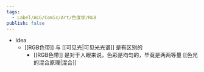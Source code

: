 ```yaml
---
tags:
  - Label/ACG/Comic/Art/色度学/RGB
publish: false
---
```


- Idea
    - [[RGB色带]] 与 [[可见光|可见光光谱]] 是有区别的
        - [[RGB色带]] 是对于人眼来说，色彩是均匀的，毕竟是两两等量 [[色光的混合原理|混合]]

